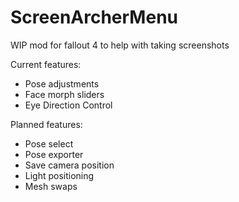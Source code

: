 # ScreenArcherMenu

WIP mod for fallout 4 to help with taking screenshots

Current features:
- Pose adjustments
- Face morph sliders
- Eye Direction Control

Planned features:
- Pose select
- Pose exporter
- Save camera position
- Light positioning
- Mesh swaps